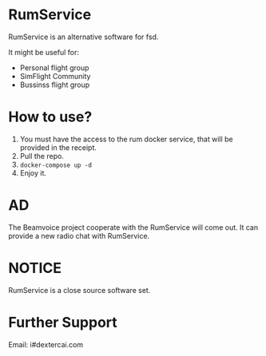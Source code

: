 # RumService

RumService is an alternative software for fsd.

It might be useful for:
- Personal flight group
- SimFlight Community
- Bussinss flight group

# How to use?

1. You must have the access to the rum docker service, that will be provided in the receipt.
2. Pull the repo.
3. `docker-compose up -d`
4. Enjoy it.

# AD
The Beamvoice project cooperate with the RumService will come out. It can provide a new radio chat with RumService.
# NOTICE

RumService is a close source software set.

# Further Support

Email: i#dextercai.com


